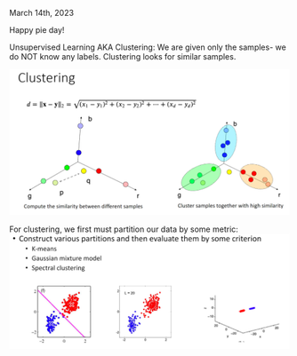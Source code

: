 March 14th, 2023

Happy pie day!

Unsupervised Learning AKA Clustering: We are given only the samples- we do NOT know any labels. Clustering looks for similar samples.

![Clustering Diagram](images/clustering.png)

For clustering, we first must partition our data by some metric:
![partitions](images/partitions.png)

